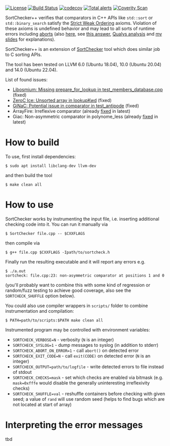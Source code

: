 [![License](http://img.shields.io/:license-MIT-blue.svg)](https://github.com/yugr/sortcheckxx/blob/master/LICENSE.txt)
[![Build Status](https://github.com/yugr/sortcheckxx/actions/workflows/ci.yml/badge.svg)](https://github.com/yugr/sortcheckxx/actions)
[![codecov](https://codecov.io/gh/yugr/sortcheckxx/branch/master/graph/badge.svg)](https://codecov.io/gh/yugr/sortcheckxx)
[![Total alerts](https://img.shields.io/lgtm/alerts/g/yugr/sortcheckxx.svg?logo=lgtm&logoWidth=18)](https://lgtm.com/projects/g/yugr/sortcheckxx/alerts/)
[![Coverity Scan](https://scan.coverity.com/projects/yugr-sortcheckxx/badge.svg)](https://scan.coverity.com/projects/yugr-sortcheckxx)

SortChecker++ verifies that comparators in C++ APIs like `std::sort` or `std::binary_search`
satisfy the [Strict Weak Ordering](https://medium.com/@shiansu/strict-weak-ordering-and-the-c-stl-f7dcfa4d4e07)
axioms.
Violation of these axioms is undefined behavior and may lead to all sorts of runtime
errors including [aborts](https://stackoverflow.com/questions/2441045/bewildering-segfault-involving-stl-sort-algorithm)
(also [here](https://stackoverflow.com/questions/46670734/erratic-behavior-of-gccs-stdsort-with-lambdas),
see [this answer](https://stackoverflow.com/a/24048654/2170527),
[Qualys analysis](https://www.openwall.com/lists/oss-security/2024/01/30/7) and
[my slides](https://github.com/yugr/CppRussia/blob/master/2023/EN.pdf) for explanations).

SortChecker++ is an extension of [SortChecker](https://github.com/yugr/sortcheck) tool which does similar job to C sorting APIs.

The tool has been tested on LLVM 6.0 (Ubuntu 18.04), 10.0 (Ubuntu 20.04) and 14.0 (Ubuntu 22.04).

List of found issues:
* [Libosmium: Missing prepare\_for\_lookup in test\_members\_database.cpp](https://github.com/osmcode/libosmium/issues/351) (fixed)
* [ZeroC Ice: Unsorted array in lookupKwd](https://github.com/zeroc-ice/ice/issues/1362) (fixed)
* [GiNaC: Potential issue in comparator in test\_antipode](https://www.ginac.de/pipermail/ginac-list/2022-June/002390.html) (fixed)
* ArrayFire: Irreflexive comparator (already [fixed](https://github.com/arrayfire/arrayfire/commit/77181f1d9c860144554cd61e4de69b9dd82ccad9) in latest)
* Giac: Non-asymmetric comparator in polynome\_less (already [fixed](https://github.com/geogebra/giac/commit/efbde32d614aed9833903f93084f76bbf61cf418) in latest)

# How to build

To use, first install dependencies:
```
$ sudo apt install libclang-dev llvm-dev
```
and then build the tool
```
$ make clean all
```

# How to use

SortChecker works by instrumenting the input file, i.e. inserting additional checking code into it.
You can run it manually via
```
$ SortChecker file.cpp -- $CXXFLAGS
```
then compile via
```
$ g++ file.cpp $CXXFLAGS -Ipath/to/sortcheck.h
```

Finally run the resulting executable and it will report any errors e.g.
```
$ ./a.out
sortcheck: file.cpp:23: non-asymmetric comparator at positions 1 and 0
```
(you'll probably want to combine this with some kind of regression
or random/fuzz testing to achieve good coverage,
also see the `SORTCHECK_SHUFFLE` option below).

You could also use compiler wrappers in `scripts/` folder to combine instrumentation and compilation:
```
$ PATH=path/to/scripts:$PATH make clean all
```

Instrumented program may be controlled with environment variables:
* `SORTCHECK_VERBOSE=N` - verbosity (`N` is an integer)
* `SORTCHECK_SYSLOG=1` - dump messages to syslog (in addition to stderr)
* `SORTCHECK_ABORT_ON_ERROR=1` - call `abort()` on detected error
* `SORTCHECK_EXIT_CODE=N` - call `exit(CODE)` on detected error (`N` is an integer)
* `SORTCHECK_OUTPUT=path/to/logfile` - write detected errors to file instead of stdout
* `SORTCHECK_CHECKS=mask` - set which checks are enabled via bitmask
  (e.g. `mask=0xfffe` would disable the generally uninteresting irreflexivity checks)
* `SORTCHECK_SHUFFLE=val` - reshuffle containers before checking with given seed;
  a value of `rand` will use random seed
  (helps to find bugs which are not located at start of array)

# Interpreting the error messages

tbd
